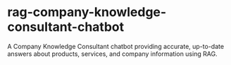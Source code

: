# rag-company-knowledge-consultant-chatbot
A Company Knowledge Consultant chatbot providing accurate, up-to-date answers about products, services, and company information using RAG.
